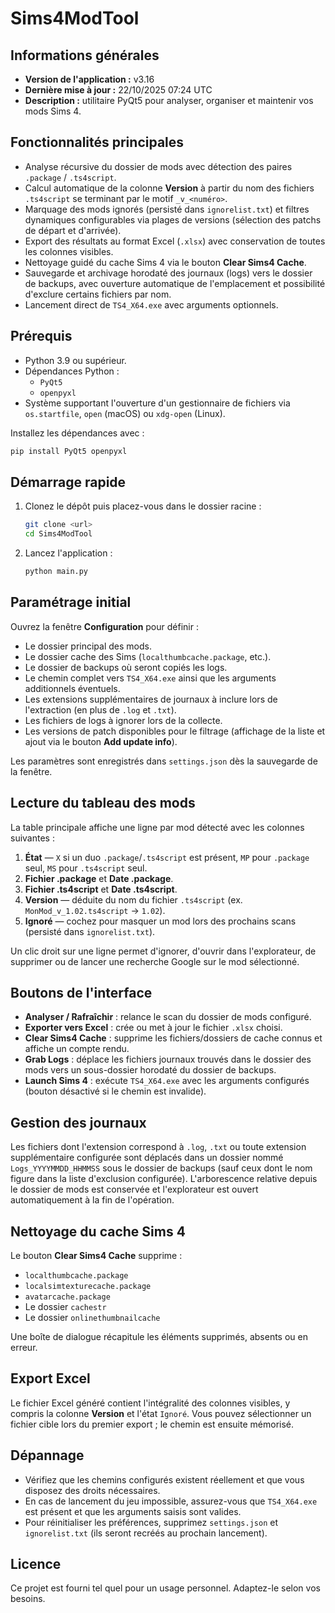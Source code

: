 # Sims4ModTool

## Informations générales
- **Version de l'application :** v3.16
- **Dernière mise à jour :** 22/10/2025 07:24 UTC
- **Description :** utilitaire PyQt5 pour analyser, organiser et maintenir vos mods Sims 4.

## Fonctionnalités principales
- Analyse récursive du dossier de mods avec détection des paires `.package` / `.ts4script`.
- Calcul automatique de la colonne **Version** à partir du nom des fichiers `.ts4script` se terminant par le motif `_v_<numéro>`.
- Marquage des mods ignorés (persisté dans `ignorelist.txt`) et filtres dynamiques configurables via plages de versions (sélection des patchs de départ et d'arrivée).
- Export des résultats au format Excel (`.xlsx`) avec conservation de toutes les colonnes visibles.
- Nettoyage guidé du cache Sims 4 via le bouton **Clear Sims4 Cache**.
- Sauvegarde et archivage horodaté des journaux (logs) vers le dossier de backups, avec ouverture automatique de l'emplacement et possibilité d'exclure certains fichiers par nom.
- Lancement direct de `TS4_X64.exe` avec arguments optionnels.

## Prérequis
- Python 3.9 ou supérieur.
- Dépendances Python :
  - `PyQt5`
  - `openpyxl`
- Système supportant l'ouverture d'un gestionnaire de fichiers via `os.startfile`, `open` (macOS) ou `xdg-open` (Linux).

Installez les dépendances avec :
```bash
pip install PyQt5 openpyxl
```

## Démarrage rapide
1. Clonez le dépôt puis placez-vous dans le dossier racine :
   ```bash
   git clone <url>
   cd Sims4ModTool
   ```
2. Lancez l'application :
   ```bash
   python main.py
   ```

## Paramétrage initial
Ouvrez la fenêtre **Configuration** pour définir :
- Le dossier principal des mods.
- Le dossier cache des Sims (`localthumbcache.package`, etc.).
- Le dossier de backups où seront copiés les logs.
- Le chemin complet vers `TS4_X64.exe` ainsi que les arguments additionnels éventuels.
- Les extensions supplémentaires de journaux à inclure lors de l'extraction (en plus de `.log` et `.txt`).
- Les fichiers de logs à ignorer lors de la collecte.
- Les versions de patch disponibles pour le filtrage (affichage de la liste et ajout via le bouton **Add update info**).

Les paramètres sont enregistrés dans `settings.json` dès la sauvegarde de la fenêtre.

## Lecture du tableau des mods
La table principale affiche une ligne par mod détecté avec les colonnes suivantes :
1. **État** — `X` si un duo `.package`/`.ts4script` est présent, `MP` pour `.package` seul, `MS` pour `.ts4script` seul.
2. **Fichier .package** et **Date .package**.
3. **Fichier .ts4script** et **Date .ts4script**.
4. **Version** — déduite du nom du fichier `.ts4script` (ex. `MonMod_v_1.02.ts4script` → `1.02`).
5. **Ignoré** — cochez pour masquer un mod lors des prochains scans (persisté dans `ignorelist.txt`).

Un clic droit sur une ligne permet d'ignorer, d'ouvrir dans l'explorateur, de supprimer ou de lancer une recherche Google sur le mod sélectionné.

## Boutons de l'interface
- **Analyser / Rafraîchir** : relance le scan du dossier de mods configuré.
- **Exporter vers Excel** : crée ou met à jour le fichier `.xlsx` choisi.
- **Clear Sims4 Cache** : supprime les fichiers/dossiers de cache connus et affiche un compte rendu.
- **Grab Logs** : déplace les fichiers journaux trouvés dans le dossier des mods vers un sous-dossier horodaté du dossier de backups.
- **Launch Sims 4** : exécute `TS4_X64.exe` avec les arguments configurés (bouton désactivé si le chemin est invalide).

## Gestion des journaux
Les fichiers dont l'extension correspond à `.log`, `.txt` ou toute extension supplémentaire configurée sont déplacés dans un dossier nommé `Logs_YYYYMMDD_HHMMSS` sous le dossier de backups (sauf ceux dont le nom figure dans la liste d'exclusion configurée). L'arborescence relative depuis le dossier de mods est conservée et l'explorateur est ouvert automatiquement à la fin de l'opération.

## Nettoyage du cache Sims 4
Le bouton **Clear Sims4 Cache** supprime :
- `localthumbcache.package`
- `localsimtexturecache.package`
- `avatarcache.package`
- Le dossier `cachestr`
- Le dossier `onlinethumbnailcache`

Une boîte de dialogue récapitule les éléments supprimés, absents ou en erreur.

## Export Excel
Le fichier Excel généré contient l'intégralité des colonnes visibles, y compris la colonne **Version** et l'état `Ignoré`. Vous pouvez sélectionner un fichier cible lors du premier export ; le chemin est ensuite mémorisé.

## Dépannage
- Vérifiez que les chemins configurés existent réellement et que vous disposez des droits nécessaires.
- En cas de lancement du jeu impossible, assurez-vous que `TS4_X64.exe` est présent et que les arguments saisis sont valides.
- Pour réinitialiser les préférences, supprimez `settings.json` et `ignorelist.txt` (ils seront recréés au prochain lancement).

## Licence
Ce projet est fourni tel quel pour un usage personnel. Adaptez-le selon vos besoins.

